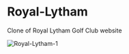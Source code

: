 # Royal-Lytham
Clone of Royal Lytham Golf Club website

![Royal-Lytham-1](https://user-images.githubusercontent.com/90648825/200376522-cdcc797e-7bd5-4ce8-8953-14522ffea85c.PNG)

